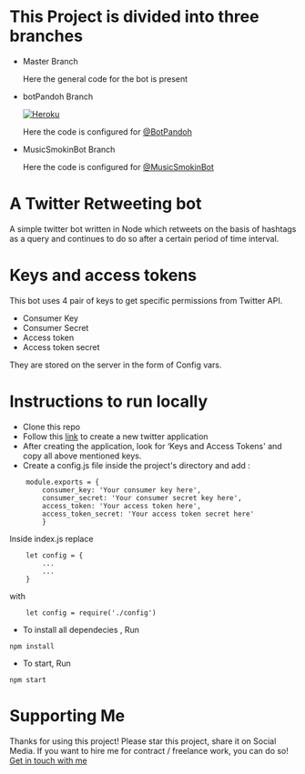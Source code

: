 # This Project is divided into three branches
- Master Branch

    Here the general code for the bot is present
- botPandoh Branch 

    [![Heroku](http://heroku-badges.herokuapp.com/?app=heroku-badges&root=products-e2e.html)](https://chirping-bot.herokuapp.com/)
    
    Here the code is configured for [@BotPandoh](https://twitter.com/BotPandoh)
- MusicSmokinBot Branch

    Here the code is configured for [@MusicSmokinBot](https://twitter.com/MusicSmokinBot)
# A Twitter Retweeting bot
A simple twitter bot written in Node which retweets on the basis of hashtags as a query and continues to do so after a certain period of time interval.

# Keys and access tokens
This bot uses 4 pair of keys to get specific permissions from Twitter API.
- Consumer Key 
- Consumer Secret
- Access token
- Access token secret
    
They are stored on the server in the form of Config vars.
# Instructions to run locally
- Clone this repo 
- Follow this [link](https://apps.twitter.com/app/new) to create a new twitter application
- After creating the application, look for ‘Keys and Access Tokens' and copy all above mentioned keys.
- Create a config.js file inside the project's directory and add :

```
    module.exports = {
        consumer_key: 'Your consumer key here',  
        consumer_secret: 'Your consumer secret key here',
        access_token: 'Your access token here',  
        access_token_secret: 'Your access token secret here'
        }
```
    
Inside index.js replace 

```
    let config = {
        ...
        ...
    }
```
with
```
    let config = require('./config')
```
- To install all dependecies , Run  
```
npm install
``` 
- To start, Run  
```
npm start
```

# Supporting Me
Thanks for using this project!
Please star this project, share it on Social Media.
If you want to hire me for contract / freelance work, you can do so! [Get in touch with me](https://www.linkedin.com/in/sankshit-pandoh/)
